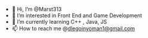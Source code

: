 - 👋 Hi, I’m @Marst313
- 👀 I’m interested in Front End and Game Development
- 🌱 I’m currently learning C++ , Java, JS
- 📫 How to reach me @dlegoinyoman1@gmail.com

<!---
Marst313/Marst313 is a ✨ special ✨ repository because its `README.md` (this file) appears on your GitHub profile.
You can click the Preview link to take a look at your changes.
--->
